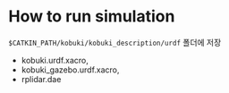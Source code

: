 # How to run simulation
`$CATKIN_PATH/kobuki/kobuki_description/urdf` 폴더에 저장

* kobuki.urdf.xacro, 
* kobuki_gazebo.urdf.xacro, 
* rplidar.dae
